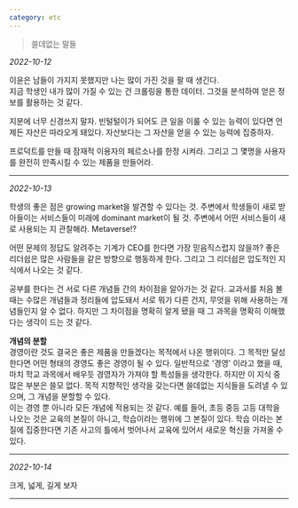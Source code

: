 ```yaml
---
category: etc
---
```


> 쓸데없는 말들

_2022-10-12_

이윤은 남들이 가지지 못했지만 나는 많이 가진 것을 팔 때 생긴다.  
지금 학생인 내가 많이 가질 수 있는 건 크롤링을 통한 데이터. 그것을 분석하여 얻은 정보를 활용하는 것 같다.

지분에 너무 신경쓰지 말자. 빈털털이가 되어도 큰 일을 이룰 수 있는 능력이 있다면 언제든 자산은 따라오게 돼있다. 자산보다는 그 자산을 얻을 수 있는 능력에 집중하자.

프로덕트를 만들 때 잠재적 이용자의 페르소나를 한정 시켜라. 그리고 그 몇명을 사용자를 완전히 만족시킬 수 있는 제품을 만들어라.

---

_2022-10-13_

학생의 좋은 점은 growing market을 발견할 수 있다는 것. 주변에서 학생들이 새로 받아들이는 서비스들이 미래에 dominant market이 될 것. 주변에서 어떤 서비스들이 새로 사용되는 지 관찰해라. Metaverse!?

어떤 문제의 정답도 알려주는 기계가 CEO를 한다면 가장 믿음직스럽지 않을까? 좋은 리더쉽은 많은 사람들을 같은 방향으로 행동하게 한다. 그리고 그 리더쉽은 압도적인 지식에서 나오는 것 같다.

공부를 한다는 건 서로 다른 개념들 간의 차이점을 알아가는 것 같다. 교과서를 처음 볼 때는 수많은 개념들과 정리들에 압도돼서 서로 뭐가 다른 건지, 무엇을 위해 사용하는 개념들인지 알 수 없다. 하지만 그 차이점을 명확히 알게 됐을 때 그 과목을 명확히 이해했다는 생각이 드는 것 같다.

**개념의 분할** \
경영이란 것도 결국은 좋은 제품을 만들겠다는 목적에서 나온 행위이다. 그 목적만 달성한다면 어떤 형태의 경영도 좋은 경영이 될 수 있다. 일반적으로 '경영' 이라고 했을 때, 마치 학교 과목에서 배우듯 경영자가 가져야 할 특성들을 생각한다. 하지만 이 지식 중 많은 부분은 쓸모 없다. 목적 지향적인 생각을 갖는다면 쓸데없는 지식들을 도려낼 수 있으며, 그 개념을 분할할 수 있다. \
이는 경영 뿐 아니라 모든 개념에 적용되는 것 같다. 예를 들어, 초등 중등 고등 대학을 나오는 것은 교육의 본질이 아니고, 학습이라는 행위에 그 본질이 있다. 학습 이라는 본질에 집중한다면 기존 사고의 틀에서 벗어나서 교육에 있어서 새로운 혁신을 가져올 수 있다.

---

_2022-10-14_

크게, 넓게, 길게 보자

---
